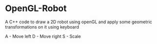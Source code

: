 # OpenGL-Robot
 A C++ code to draw a 2D robot using openGL and apply some geometric transformations on it using keyboard
 
A - Move left
D - Move right
S - Scale
